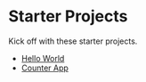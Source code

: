 # Starter Projects

Kick off with these starter projects.

- [Hello World](/starter-projects/hello-world)
- [Counter App](/starter-projects/counter)
